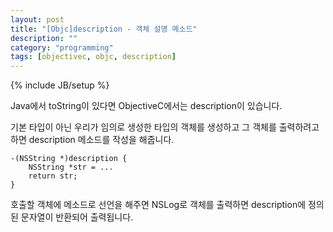 ```yaml
---
layout: post
title: "[Objc]description - 객체 설명 메소드"
description: ""
category: "programming"
tags: [objectivec, objc, description]
---
```

{% include JB/setup %}

Java에서 toString이 있다면 ObjectiveC에서는 description이 있습니다.

기본 타입이 아닌 우리가 임의로 생성한 타입의 객체를 생성하고 그 객체를 출력하려고 하면 description 메소드를 작성을 해줍니다.

	-(NSString *)description {
		NSString *str = ...
		return str;
	}

호출할 객체에 메소드로 선언을 해주면 NSLog로 객체를 출력하면 description에 정의된 문자열이 반환되어 출력됩니다.	